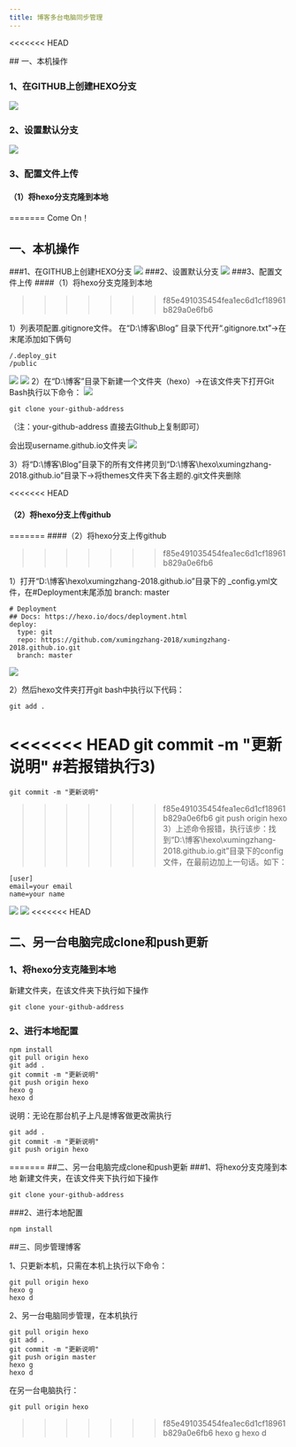 ```yaml
---
title: 博客多台电脑同步管理
---
```

<<<<<<< HEAD

<!--more--> ## 一、本机操作
### 1、在GITHUB上创建HEXO分支
![](https://i.imgur.com/WZC4iux.png)
### 2、设置默认分支
![](https://i.imgur.com/C60uB7a.png)
### 3、配置文件上传
#### （1）将hexo分支克隆到本地
=======
Come On！

<!--more--> 

## 一、本机操作
###1、在GITHUB上创建HEXO分支
![](https://i.imgur.com/WZC4iux.png)
###2、设置默认分支
![](https://i.imgur.com/C60uB7a.png)
###3、配置文件上传
####（1）将hexo分支克隆到本地
>>>>>>> f85e491035454fea1ec6d1cf18961b829a0e6fb6

1）列表项配置.gitignore文件。
在“D:\博客\Blog” 目录下代开“.gitignore.txt”->在末尾添加如下俩句

    /.deploy_git
    /public
![](https://i.imgur.com/6z8MrLM.png)
![](https://i.imgur.com/w8cj3L5.png)
2）在“D:\博客”目录下新建一个文件夹（hexo）->在该文件夹下打开Git Bash执行以下命令：
![](https://i.imgur.com/Dy6xwMM.png)


    git clone your-github-address  
（注：your-github-address 直接去GIthub上复制即可）

会出现username.github.io文件夹
![](https://i.imgur.com/9TTOlzo.png)

3）将“D:\博客\Blog”目录下的所有文件拷贝到“D:\博客\hexo\xumingzhang-2018.github.io”目录下->将themes文件夹下各主题的.git文件夹删除

<<<<<<< HEAD
#### （2）将hexo分支上传github
=======
####（2）将hexo分支上传github
>>>>>>> f85e491035454fea1ec6d1cf18961b829a0e6fb6

1）打开“D:\博客\hexo\xumingzhang-2018.github.io”目录下的
_config.yml文件，在#Deployment末尾添加  branch: master

    # Deployment
    ## Docs: https://hexo.io/docs/deployment.html
    deploy:
      type: git
      repo: https://github.com/xumingzhang-2018/xumingzhang-2018.github.io.git
      branch: master

![](https://i.imgur.com/o8y6BvK.png)

   
 2）然后hexo文件夹打开git bash中执行以下代码：

    git add .
<<<<<<< HEAD
    git commit -m "更新说明" #若报错执行3)
=======
    git commit -m "更新说明"
>>>>>>> f85e491035454fea1ec6d1cf18961b829a0e6fb6
    git push origin hexo
3）上述命令报错，执行该步：找到“D:\博客\hexo\xumingzhang-2018.github.io\.git”目录下的config文件，在最前边加上一句话。如下：

    [user]
    email=your email
    name=your name
   ![](https://i.imgur.com/5ik2U05.png)
   ![](https://i.imgur.com/meocN9u.png)
<<<<<<< HEAD
## 二、另一台电脑完成clone和push更新
### 1、将hexo分支克隆到本地
新建文件夹，在该文件夹下执行如下操作

    git clone your-github-address
### 2、进行本地配置

    npm install
    git pull origin hexo
    git add .
    git commit -m "更新说明"
    git push origin hexo
    hexo g
    hexo d
说明：无论在那台机子上凡是博客做更改需执行

    git add .
    git commit -m "更新说明"
    git push origin hexo
=======
##二、另一台电脑完成clone和push更新
###1、将hexo分支克隆到本地
新建文件夹，在该文件夹下执行如下操作

    git clone your-github-address
###2、进行本地配置

    npm install
##三、同步管理博客

1、只更新本机，只需在本机上执行以下命令：

    git pull origin hexo
    hexo g
    hexo d

2、另一台电脑同步管理，在本机执行

    git pull origin hexo
    git add .
    git commit -m "更新说明"
    git push origin master
    hexo g
    hexo d
在另一台电脑执行：

    git pull origin hexo
>>>>>>> f85e491035454fea1ec6d1cf18961b829a0e6fb6
    hexo g
    hexo d